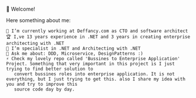 👋 Welcome!

Here something about me:

    🔭 I’m currently working at Deffancy.com as CTO and software architect
    🏆 I,ve 13 years experience in .NET and 3 years in creating enterprise architecting with .NET
    💪 I’m specialist in .NET and Architecting with .NET
    💬 Ask me about: DDD, Microservice, DesignPatterns :)
    ⚡ Check my lovely repo called 'Bussines to Enterprise Application' Project. Something that very important in this project is I just trying to find better solution to
       convert bussines roles into enterprise application. It is not everything, but I just trying to get this. also I share my idea with you and try to improve this 
       source code day by day.
